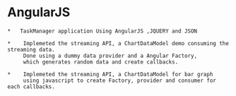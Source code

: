 AngularJS
=========

	* 	TaskManager application Using AngularJS ,JQUERY and JSON

	*	 Implemeted the streaming API, a ChartDataModel demo consuming the streaming data. 
		 Done using a dummy data provider and a Angular Factory, 
		 which generates random data and create callbacks.
	
	* 	 Implemeted the streaming API, a ChartDataModel for bar graph
		 using javascript to create Factory, provider and consumer for each callbacks.